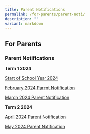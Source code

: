 ```yaml
---
title: Parent Notifications
permalink: /for-parents/parent-noti/
description: ""
variant: markdown
---
```

## For Parents

### Parent Notifications

**Term 1 2024**

[Start of School Year 2024](/files/Start_of_School_Year_2024.pdf)

[February 2024 Parent Notification](/files/1_Feb_2024_PN.pdf)

[March 2024 Parent Notification](/files/1_Mar_2024_PN.pdf)

**Term 2 2024**

[April 2024 Parent Notification](/files/1_April_2024_PN.pdf)

[May 2024 Parent Notification](/files/2_May_2024_PN.pdf)